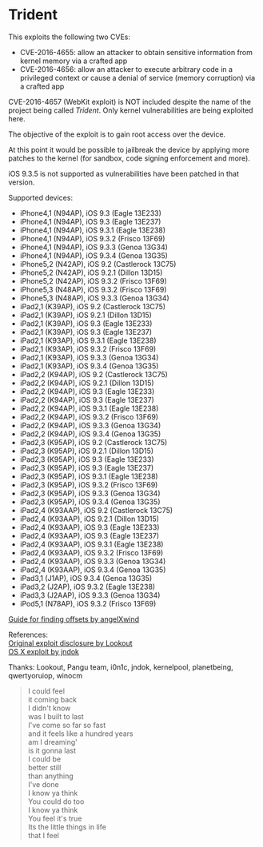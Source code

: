 # Trident

This exploits the following two CVEs:
* CVE-2016-4655: allow an attacker to obtain sensitive information from kernel memory via a crafted app
* CVE-2016-4656: allow an attacker to execute arbitrary code in a privileged context or cause a denial of service (memory corruption) via a crafted app

CVE-2016-4657 (WebKit exploit) is NOT included despite the name of the project being called *Trident*. Only kernel vulnerabilities are being exploited here.

The objective of the exploit is to gain root access over the device.

At this point it would be possible to jailbreak the device by applying more patches to the kernel (for sandbox, code signing enforcement and more).

iOS 9.3.5 is not supported as vulnerabilities have been patched in that version.

Supported devices:
* iPhone4,1 (N94AP), iOS 9.3 (Eagle 13E233)
* iPhone4,1 (N94AP), iOS 9.3 (Eagle 13E237)
* iPhone4,1 (N94AP), iOS 9.3.1 (Eagle 13E238)
* iPhone4,1 (N94AP), iOS 9.3.2 (Frisco 13F69)
* iPhone4,1 (N94AP), iOS 9.3.3 (Genoa 13G34)
* iPhone4,1 (N94AP), iOS 9.3.4 (Genoa 13G35)
* iPhone5,2 (N42AP), iOS 9.2 (Castlerock 13C75)
* iPhone5,2 (N42AP), iOS 9.2.1 (Dillon 13D15)
* iPhone5,2 (N42AP), iOS 9.3.2 (Frisco 13F69)
* iPhone5,3 (N48AP), iOS 9.3.2 (Frisco 13F69)
* iPhone5,3 (N48AP), iOS 9.3.3 (Genoa 13G34)
* iPad2,1 (K39AP), iOS 9.2 (Castlerock 13C75)
* iPad2,1 (K39AP), iOS 9.2.1 (Dillon 13D15)
* iPad2,1 (K39AP), iOS 9.3 (Eagle 13E233)
* iPad2,1 (K39AP), iOS 9.3 (Eagle 13E237)
* iPad2,1 (K93AP), iOS 9.3.1 (Eagle 13E238)
* iPad2,1 (K93AP), iOS 9.3.2 (Frisco 13F69)
* iPad2,1 (K93AP), iOS 9.3.3 (Genoa 13G34)
* iPad2,1 (K93AP), iOS 9.3.4 (Genoa 13G35)
* iPad2,2 (K94AP), iOS 9.2 (Castlerock 13C75)
* iPad2,2 (K94AP), iOS 9.2.1 (Dillon 13D15)
* iPad2,2 (K94AP), iOS 9.3 (Eagle 13E233)
* iPad2,2 (K94AP), iOS 9.3 (Eagle 13E237)
* iPad2,2 (K94AP), iOS 9.3.1 (Eagle 13E238)
* iPad2,2 (K94AP), iOS 9.3.2 (Frisco 13F69)
* iPad2,2 (K94AP), iOS 9.3.3 (Genoa 13G34)
* iPad2,2 (K94AP), iOS 9.3.4 (Genoa 13G35)
* iPad2,3 (K95AP), iOS 9.2 (Castlerock 13C75)
* iPad2,3 (K95AP), iOS 9.2.1 (Dillon 13D15)
* iPad2,3 (K95AP), iOS 9.3 (Eagle 13E233)
* iPad2,3 (K95AP), iOS 9.3 (Eagle 13E237)
* iPad2,3 (K95AP), iOS 9.3.1 (Eagle 13E238)
* iPad2,3 (K95AP), iOS 9.3.2 (Frisco 13F69)
* iPad2,3 (K95AP), iOS 9.3.3 (Genoa 13G34)
* iPad2,3 (K95AP), iOS 9.3.4 (Genoa 13G35)
* iPad2,4 (K93AAP), iOS 9.2 (Castlerock 13C75)
* iPad2,4 (K93AAP), iOS 9.2.1 (Dillon 13D15)
* iPad2,4 (K93AAP), iOS 9.3 (Eagle 13E233)
* iPad2,4 (K93AAP), iOS 9.3 (Eagle 13E237)
* iPad2,4 (K93AAP), iOS 9.3.1 (Eagle 13E238)
* iPad2,4 (K93AAP), iOS 9.3.2 (Frisco 13F69)
* iPad2,4 (K93AAP), iOS 9.3.3 (Genoa 13G34)
* iPad2,4 (K93AAP), iOS 9.3.4 (Genoa 13G35)
* iPad3,1 (J1AP), iOS 9.3.4 (Genoa 13G35)
* iPad3,2 (J2AP), iOS 9.3.2 (Eagle 13E238)
* iPad3,3 (J2AAP), iOS 9.3.3 (Genoa 13G34)
* iPod5,1 (N78AP), iOS 9.3.2 (Frisco 13F69)

[Guide for finding offsets by angelXwind](https://angelxwind.net/?page/trident-address-tutorial)

References:  
[Original exploit disclosure by Lookout](http://info.lookout.com/rs/051-ESQ-475/images/lookout-pegasus-technical-analysis.pdf)  
[OS X exploit by jndok](https://jndok.github.io/2016/10/04/pegasus-writeup/)

Thanks: Lookout, Pangu team, i0n1c, jndok, kernelpool, planetbeing, qwertyoruiop, winocm
  
> I could feel  
> it coming back  
> I didn't know  
> was I built to last  
> I've come so far so fast  
> and it feels like a hundred years  
> am I dreaming'  
> is it gonna last  
> I could be  
> better still  
> than anything  
> I've done  
> I know ya think  
> You could do too  
> I know ya think  
> You feel it's true  
> Its the little things in life  
> that I feel

